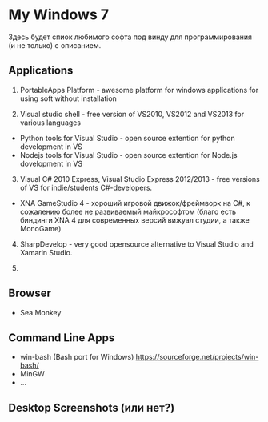 # My Windows 7

Здесь будет спиок любимого софта под винду для программирования (и не только) с описанием.


## Applications

1. PortableApps Platform - awesome platform for windows applications for using soft without installation

2. Visual studio shell - free version of VS2010, VS2012 and VS2013 for various languages

- Python tools for Visual Studio - open source extention for python development in VS
- Nodejs tools for Visual Studio - open source extention for Node.js dovelopment in VS

3. Visual C# 2010 Express, Visual Studio Express 2012/2013 -  free versions of VS for indie/students C#-developers. 

- XNA GameStudio 4 - хороший игровой движок/фреймворк на С#, к сожалению более не развиваемый майкрософтом (благо есть биндинги XNA 4 для современных версий вижуал студии, а также MonoGame)

4. SharpDevelop - very good opensource alternative to Visual Studio and Xamarin Studio.

5. 

## Browser

- Sea Monkey

## Command Line Apps

- win-bash (Bash port for Windows) https://sourceforge.net/projects/win-bash/
- MinGW
- ...

## Desktop Screenshots (или нет?)
